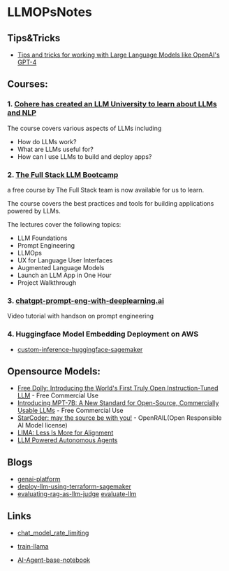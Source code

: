 # LLMOPsNotes

## Tips&Tricks
- [Tips and tricks for working with Large Language Models like OpenAI's GPT-4](https://github.com/brexhq/prompt-engineering)

## Courses:
### 1. [Cohere has created an LLM University to learn about LLMs and NLP](https://lnkd.in/gc5uTgNM)

The course covers various aspects of LLMs including
- How do LLMs work?
- What are LLMs useful for?
- How can I use LLMs to build and deploy apps?

### 2. [The Full Stack LLM Bootcamp](https://lnkd.in/gg_vi4AR)

a free course by The Full Stack team is now available for us to learn.

The course covers the best practices and tools for building applications powered by LLMs.

The lectures cover the following topics:
- LLM Foundations
- Prompt Engineering
- LLMOps
- UX for Language User Interfaces
- Augmented Language Models
- Launch an LLM App in One Hour
- Project Walkthrough

### 3. [chatgpt-prompt-eng-with-deeplearning.ai](https://learn.deeplearning.ai/chatgpt-prompt-eng)
Video tutorial with handson on prompt engineering

### 4. Huggingface Model Embedding Deployment on AWS

* [custom-inference-huggingface-sagemaker](https://www.philschmid.de/custom-inference-huggingface-sagemaker)

## Opensource Models:
* [Free Dolly: Introducing the World's First Truly Open Instruction-Tuned LLM](https://www.databricks.com/blog/2023/04/12/dolly-first-open-commercially-viable-instruction-tuned-llm) - Free Commercial Use
* [Introducing MPT-7B: A New Standard for Open-Source, Commercially Usable LLMs](https://www.mosaicml.com/blog/mpt-7b) - Free Commercial Use
* [StarCoder: may the source be with you!](https://arxiv.org/abs/2305.06161) - OpenRAIL(Open Responsible AI Model license)
* [LIMA: Less Is More for Alignment](https://arxiv.org/abs/2305.11206)
* [LLM Powered Autonomous Agents](https://lilianweng.github.io/posts/2023-06-23-agent/)

## Blogs

- [genai-platform](https://huyenchip.com/2024/07/25/genai-platform.html)
- [deploy-llm-using-terraform-sagemaker](https://www.philschmid.de/terraform-llm-sagemaker)
- [evaluating-rag-as-llm-judge](https://www.philschmid.de/llm-evaluation)
[evaluate-llm](https://hamel.dev/blog/posts/evals/#eval-systems-unlock-superpowers-for-free)

## Links
- [chat_model_rate_limiting](https://python.langchain.com/v0.2/docs/how_to/chat_model_rate_limiting/)

- [train-llama](https://huggingface.co/blog/nroggendorff/train-with-llama-architecture)
- [AI-Agent-base-notebook](https://github.com/SudalaiRajkumar/Talks_Webinars/tree/master/Codes/DHS_2024)